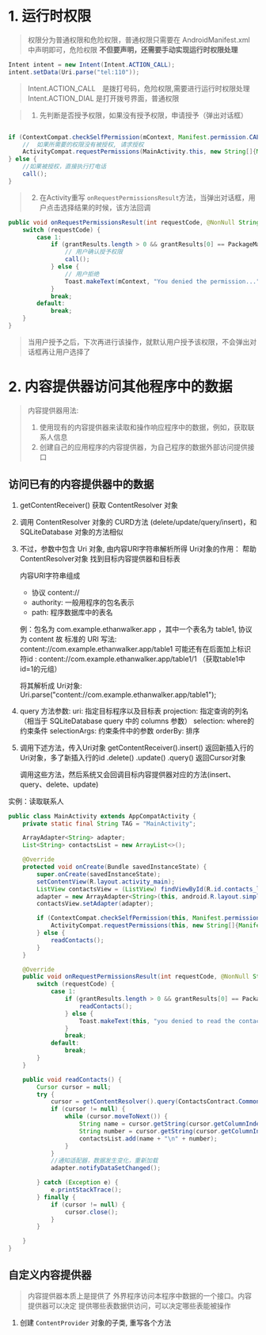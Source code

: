 # 1. 运行时权限
> 权限分为普通权限和危险权限，普通权限只需要在 AndroidManifest.xml 中声明即可，危险权限 **不但要声明，还需要手动实现运行时权限处理**

```java
Intent intent = new Intent(Intent.ACTION_CALL);
intent.setData(Uri.parse("tel:110"));
```
> Intent.ACTION_CALL　是拨打号码，危险权限,需要进行运行时权限处理
  Intent.ACTION_DIAL  是打开拨号界面，普通权限


> 1. 先判断是否授予权限，如果没有授予权限，申请授予（弹出对话框）

```java

if (ContextCompat.checkSelfPermission(mContext, Manifest.permission.CALL_PHONE) != PackageManager.PERMISSION_GRANTED) {
    //  如果所需要的权限没有被授权, 请求授权
    ActivityCompat.requestPermissions(MainActivity.this, new String[]{Manifest.permission.CALL_PHONE}, 1);  // 指定该请求的请求码
} else {
    //如果被授权，直接执行打电话
    call();
}
```

> 2. 在Activity重写 `onRequestPermissionsResult`方法，当弹出对话框，用户点击选择结果的时候，该方法回调

```java
public void onRequestPermissionsResult(int requestCode, @NonNull String[] permissions, @NonNull int[] grantResults) {
    switch (requestCode) {
        case 1:
            if (grantResults.length > 0 && grantResults[0] == PackageManager.PERMISSION_GRANTED) {
                // 用户确认授予权限
                call();
            } else {
            	// 用户拒绝
                Toast.makeText(mContext, "You denied the permission...", Toast.LENGTH_SHORT).show();
            }
            break;
        default:
            break;
    }
}

```

> 当用户授予之后，下次再进行该操作，就默认用户授予该权限，不会弹出对话框再让用户选择了


# 2. 内容提供器访问其他程序中的数据
> 内容提供器用法:
>  	1. 使用现有的内容提供器来读取和操作响应程序中的数据，例如，获取联系人信息
>	2. 创建自己的应用程序的内容提供器，为自己程序的数据外部访问提供接口

## 访问已有的内容提供器中的数据
1. getContentReceiver() 获取 ContentResolver 对象
2. 调用 ContentResolver 对象的 CURD方法 (delete/update/query/insert)，和SQLiteDatabase 对象的方法相似
3. 不过，参数中包含 Uri 对象, 由内容URI字符串解析所得
	Uri对象的作用： 帮助ContentResolver对象 找到目标内容提供器和目标表

	内容URI字符串组成
	- 协议 content://
	- authority: 一般用程序的包名表示
	- path:  程序数据库中的表名

	例：包名为 com.example.ethanwalker.app ，其中一个表名为 table1, 协议为 content
		故 标准的 URI 写法: content://com.example.ethanwalker.app/table1
			可能还有在后面加上标识符id : content://com.example.ethanwalker.app/table1/1 （获取table1中id=1的元组）

	将其解析成 Uri对象: Uri.parse("content://com.example.ethanwalker.app/table1");

4. query 方法参数:
	uri: 指定目标程序以及目标表
	projection: 指定查询的列名 （相当于 SQLiteDatabase query 中的 columns 参数）
	selection:  where的约束条件
	selectionArgs:  约束条件中的参数
	orderBy:  排序

5. 调用下述方法，传入Uri对象
	getContentReceiver().insert()  返回新插入行的Uri对象，多了新插入行的id
 					   .delete()
					   .update()
					   .query() 返回Cursor对象

	调用这些方法，然后系统又会回调目标内容提供器对应的方法(insert、query、delete、update)

实例：读取联系人

```java
public class MainActivity extends AppCompatActivity {
    private static final String TAG = "MainActivity";

    ArrayAdapter<String> adapter;
    List<String> contactsList = new ArrayList<>();

    @Override
    protected void onCreate(Bundle savedInstanceState) {
        super.onCreate(savedInstanceState);
        setContentView(R.layout.activity_main);
        ListView contactsView = (ListView) findViewById(R.id.contacts_list);
        adapter = new ArrayAdapter<String>(this, android.R.layout.simple_list_item_1, contactsList);
        contactsView.setAdapter(adapter);

        if (ContextCompat.checkSelfPermission(this, Manifest.permission.READ_CONTACTS) != PackageManager.PERMISSION_GRANTED) {
            ActivityCompat.requestPermissions(this, new String[]{Manifest.permission.READ_CONTACTS}, 1);
        } else {
            readContacts();
        }
    }

    @Override
    public void onRequestPermissionsResult(int requestCode, @NonNull String[] permissions, @NonNull int[] grantResults) {
        switch (requestCode) {
            case 1:
                if (grantResults.length > 0 && grantResults[0] == PackageManager.PERMISSION_GRANTED) {
                    readContacts();
                } else {
                    Toast.makeText(this, "you denied to read the contacts", Toast.LENGTH_SHORT).show();
                }
                break;
            default:
                break;
        }
    }

    public void readContacts() {
        Cursor cursor = null;
        try {
            cursor = getContentResolver().query(ContactsContract.CommonDataKinds.Phone.CONTENT_URI, null, null, null, null);
            if (cursor != null) {
                while (cursor.moveToNext()) {
                    String name = cursor.getString(cursor.getColumnIndex(ContactsContract.CommonDataKinds.Phone.DISPLAY_NAME));
                    String number = cursor.getString(cursor.getColumnIndex(ContactsContract.CommonDataKinds.Phone.NUMBER));
                    contactsList.add(name + "\n" + number);
                }
            }
            //通知适配器，数据发生变化，重新加载
            adapter.notifyDataSetChanged();

        } catch (Exception e) {
            e.printStackTrace();
        } finally {
            if (cursor != null) {
                cursor.close();
            }
        }

    }
}
```

## 自定义内容提供器
> 内容提供器本质上是提供了 外界程序访问本程序中数据的一个接口。内容提供器可以决定 提供哪些表数据供访问，可以决定哪些表能被操作

1. 创建 `ContentProvider` 对象的子类, 重写各个方法
